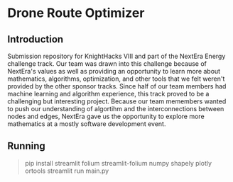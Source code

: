 # Drone Route Optimizer

## Introduction
Submission repository for KnightHacks VIII and part of the NextEra Energy challenge track. Our team was drawn into this challenge because of NextEra's values as well as providing an opportunity to learn more about mathematics, algorithms, optimization, and other tools that we felt weren't provided by the other sponsor tracks. Since half of our team members had machine learning and algorithm experience, this track proved to be a challenging but interesting project. Because our team memembers wanted to push our understanding of algortihm and the interconnections between nodes and edges, NextEra gave us the opportunity to explore more mathematics at a mostly software development event.

## Running
> pip install streamlit folium streamlit-folium numpy shapely plotly ortools
> streamlit run main.py


